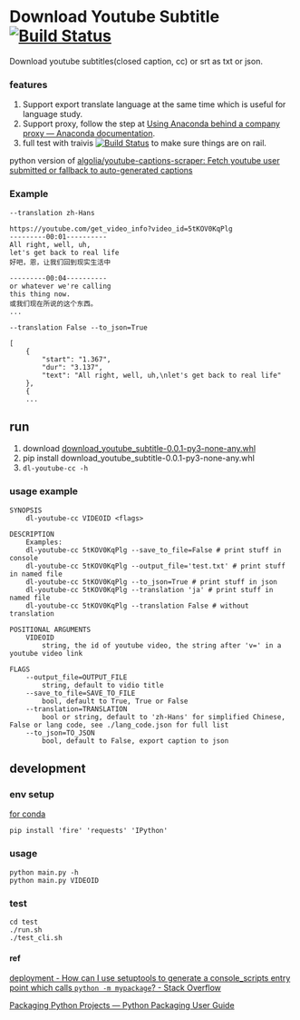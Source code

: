 # Download Youtube Subtitle [![Build Status](https://travis-ci.com/xsthunder/download-youtube-subtitle.svg?branch=master)](https://travis-ci.com/xsthunder/download-youtube-subtitle)

Download youtube subtitles(closed caption, cc) or srt as txt or json. 

### features

1. Support export translate language at the same time which is useful for language study.
3. Support proxy, follow the step at [Using Anaconda behind a company proxy — Anaconda documentation](https://docs.anaconda.com/anaconda/user-guide/tasks/proxy/).
4. full test with traivis [![Build Status](https://travis-ci.com/xsthunder/download-youtube-subtitle.svg?branch=master)](https://travis-ci.com/xsthunder/download-youtube-subtitle) to make sure things are on rail.

python version of [algolia/youtube-captions-scraper: Fetch youtube user submitted or fallback to auto-generated captions](https://github.com/algolia/youtube-captions-scraper)
 
 
### Example

`--translation zh-Hans`

```
https://youtube.com/get_video_info?video_id=5tKOV0KqPlg
---------00:01----------
All right, well, uh,
let's get back to real life
好吧，恩，让我们回到现实生活中

---------00:04----------
or whatever we're calling
this thing now.
或我们现在所说的这个东西。 
...
```

`--translation False --to_json=True`

```
[
    {
        "start": "1.367",
        "dur": "3.137",
        "text": "All right, well, uh,\nlet's get back to real life"
    },
    {
	...
```

 
## run

1. download [download_youtube_subtitle-0.0.1-py3-none-any.whl](https://github.com/xsthunder/download-youtube-subtitle/releases)
2. pip install download_youtube_subtitle-0.0.1-py3-none-any.whl
3. `dl-youtube-cc -h`

### usage example

```
SYNOPSIS
    dl-youtube-cc VIDEOID <flags>

DESCRIPTION
    Examples:
    dl-youtube-cc 5tKOV0KqPlg --save_to_file=False # print stuff in console
    dl-youtube-cc 5tKOV0KqPlg --output_file='test.txt' # print stuff in named file
    dl-youtube-cc 5tKOV0KqPlg --to_json=True # print stuff in json
    dl-youtube-cc 5tKOV0KqPlg --translation 'ja' # print stuff in named file
    dl-youtube-cc 5tKOV0KqPlg --translation False # without translation

POSITIONAL ARGUMENTS
    VIDEOID
        string, the id of youtube video, the string after 'v=' in a youtube video link

FLAGS
    --output_file=OUTPUT_FILE
        string, default to vidio title
    --save_to_file=SAVE_TO_FILE
        bool, default to True, True or False
    --translation=TRANSLATION
        bool or string, default to 'zh-Hans' for simplified Chinese, False or lang code, see ./lang_code.json for full list
    --to_json=TO_JSON
        bool, default to False, export caption to json
```

## development

### env setup

[for conda](./config/create-env.sh)

```
pip install 'fire' 'requests' 'IPython'
```

### usage

```
python main.py -h
python main.py VIDEOID
```

### test

```
cd test
./run.sh
./test_cli.sh
```

#### ref 

[deployment - How can I use setuptools to generate a console_scripts entry point which calls `python -m mypackage`? - Stack Overflow](https://stackoverflow.com/questions/27784271/how-can-i-use-setuptools-to-generate-a-console-scripts-entry-point-which-calls)

[Packaging Python Projects — Python Packaging User Guide](http://packaging.python.org/tutorials/packaging-projects/)
